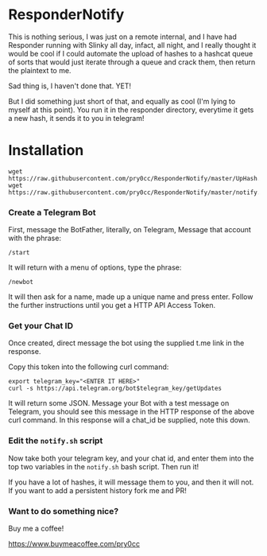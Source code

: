 # ResponderNotify
This is nothing serious, I was just on a remote internal, and I have had Responder running with Slinky all day, infact, all night, and I really thought it would be cool if I could automate the upload of hashes to a hashcat queue of sorts that would just iterate through a queue and crack them, then return the plaintext to me.

Sad thing is, I haven't done that. YET!

But I did something just short of that, and equally as cool (I'm lying to myself at this point). You run it in the responder directory, everytime it gets a new hash, it sends it to you in telegram!

# Installation
```
wget https://raw.githubusercontent.com/pry0cc/ResponderNotify/master/UpHash.py
wget https://raw.githubusercontent.com/pry0cc/ResponderNotify/master/notify.sh
```

### Create a Telegram Bot
First, message the BotFather, literally, on Telegram, Message that account with the phrase:
```
/start
```

It will return with a menu of options, type the phrase:

```
/newbot
```

It will then ask for a name, made up a unique name and press enter. Follow the further instructions until you get a HTTP API Access Token. 

### Get your Chat ID
Once created, direct message the bot using the supplied t.me link in the response.

Copy this token into the following curl command:

```
export telegram_key="<ENTER IT HERE>"
curl -s https://api.telegram.org/bot$telegram_key/getUpdates
```

It will return some JSON. Message your Bot with a test message on Telegram, you should see this message in the HTTP response of the above curl command. In this response will a chat_id be supplied, note this down.

### Edit the `notify.sh` script
Now take both your telegram key, and your chat id, and enter them into the top two variables in the `notify.sh` bash script. Then run it!

If you have a lot of hashes, it will message them to you, and then it will not. If you want to add a persistent history fork me and PR!


### Want to do something nice?
Buy me a coffee!

https://www.buymeacoffee.com/pry0cc
